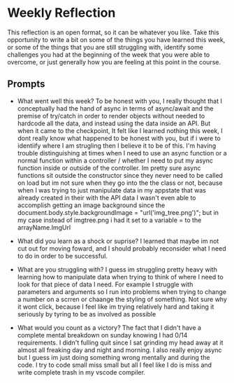 # Weekly Reflection
This reflection is an open format, so it can be whatever you like. Take this opportunity to write a bit on some of the things you have learned this week, or some of the things that you are still struggling with, identify some challenges you had at the beginning of the week that you were able to overcome, or just generally how you are feeling at this point in the course.

## Prompts
- What went well this week?
To be honest with you, I really thought that I conceptually had the hand of async in terms of async/await and the premise of try/catch in order to render objects without needed to hardcode all the data, and instead using the data inside an API. But when it came to the checkpoint, It felt like I learned nothing this week, I dont really know what happened to be honest with you, but if i were to identiify where I am strugling then I believe it to be of this. I'm having trouble distinguishing at times when I need to use an async function or a normal function within a controller / whether I need to put my async function inside or outside of the controller. Im pretty sure async functions sit outside the constructor since they never need to be called on load but im not sure when they go into the the class or not, because when I was trying to just manipulate data in my appstate that was already created in their with the API data I wasn't even able to accomplish getting an image background since the document.body.style.backgroundImage = "url('img_tree.png')"; but in my case instead of imgtree.png i had it set to a variable = to the arrayName.ImgUrl

- What did you learn as a shock or suprise?
I learned that maybe im not cut out for moving foward, and I should probably reconsider what I need to do in order to be successful.

- What are you struggling with?
I guess im struggling pretty heavy with learning how to manipulate data when trying to think of where I need to look for that piece of data I need. For example I struggle with parameters and arguments so I run into problems when trying to change a number on a scrren or chaange the styling of something. Not sure why it wont click, because I feel like im trying relatively hard and taking it seriously by tyring to be as involved as possible 

- What would you count as a victory?
  The fact that I didn't have a complete mental breakdown on sunday knowing I had 0/14 requirements. I didn't fulling quit since I sat grinding my head away at it almost all freaking day and night and morning. I also really enjoy async but I guess im just doing something wrong mentally and during the code. I try to code small miss small but all I feel like I do is miss and write complete trash in my vscode compiler.
